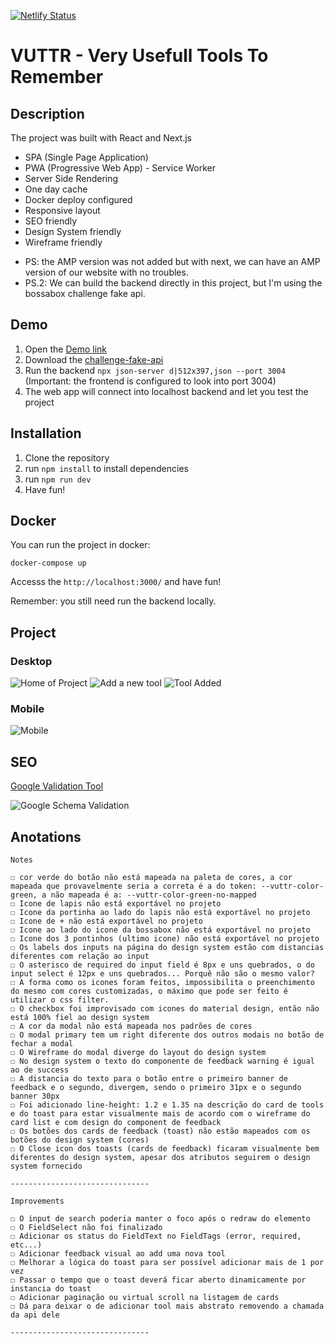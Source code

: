 [![Netlify Status](https://api.netlify.com/api/v1/badges/d704d950-13be-4148-9e05-2707e4370156/deploy-status)](https://app.netlify.com/sites/relaxed-khorana-454801/deploys)

# VUTTR - Very Usefull Tools To Remember

## Description

The project was built with React and Next.js

- SPA (Single Page Application)
- PWA (Progressive Web App) - Service Worker
- Server Side Rendering
- One day cache
- Docker deploy configured
- Responsive layout
- SEO friendly
- Design System friendly
- Wireframe friendly

* PS: the AMP version was not added but with next, we can have an AMP version of our website with no troubles.
* PS.2: We can build the backend directly in this project, but I'm using the bossabox challenge fake api.

## Demo

1. Open the [Demo link](https://relaxed-khorana-454801.netlify.app/)
1. Download the [challenge-fake-api](https://gitlab.com/bossabox/challenge-fake-api/tree/master)
1. Run the backend `npx json-server d|512x397,json --port 3004` (Important: the frontend is configured to look into port 3004)
1. The web app will connect into localhost backend and let you test the project

## Installation

1. Clone the repository
1. run `npm install` to install dependencies
1. run `npm run dev`
1. Have fun!

## Docker

You can run the project in docker:

```
docker-compose up
```

Accesss the `http://localhost:3000/` and have fun!

Remember: you still need run the backend locally.

## Project

### Desktop

![Home of Project](https://i.imgur.com/3MGPOp9.png)
![Add a new tool](https://i.imgur.com/eDi2jdJ.png)
![Tool Added](https://i.imgur.com/UgXTAqP.png)

### Mobile

![Mobile](https://i.imgur.com/GbUwfbS.png)

## SEO

[Google Validation Tool](https://search.google.com/test/rich-results?utm_campaign=sdtt&utm_medium=code&id=oMInlreNz0CgFCTaAFlomA)

![Google Schema Validation](https://i.imgur.com/5Gc0jXf.png)

## Anotations

```
Notes

☐ cor verde do botão não está mapeada na paleta de cores, a cor mapeada que provavelmente seria a correta é a do token: --vuttr-color-green, a não mapeada é a: --vuttr-color-green-no-mapped
☐ Icone de lapis não está exportável no projeto
☐ Icone da portinha ao lado do lapis não está exportável no projeto
☐ Icone de + não está exportável no projeto
☐ Icone ao lado do icone da bossabox não está exportável no projeto
☐ Icone dos 3 pontinhos (ultimo icone) não está exportável no projeto
☐ Os labels dos inputs na página do design system estão com distancias diferentes com relação ao input
☐ O asterisco de required do input field é 8px e uns quebrados, o do input select é 12px e uns quebrados... Porquê não são o mesmo valor?
☐ A forma como os icones foram feitos, impossibilita o preenchimento do mesmo com cores customizadas, o máximo que pode ser feito é utilizar o css filter.
☐ O checkbox foi improvisado com icones do material design, então não está 100% fiel ao design system
☐ A cor da modal não está mapeada nos padrões de cores
☐ O modal primary tem um right diferente dos outros modais no botão de fechar a modal
☐ O Wireframe do modal diverge do layout do design system
☐ No design system o texto do componente de feedback warning é igual ao de success
☐ A distancia do texto para o botão entre o primeiro banner de feedback e o segundo, divergem, sendo o primeiro 31px e o segundo banner 30px
☐ Foi adicionado line-height: 1.2 e 1.35 na descrição do card de tools e do toast para estar visualmente mais de acordo com o wireframe do card list e com design do component de feedback
☐ Os botões dos cards de feedback (toast) não estão mapeados com os botões do design system (cores)
☐ O Close icon dos toasts (cards de feedback) ficaram visualmente bem diferentes do design system, apesar dos atributos seguirem o design system fornecido

-------------------------------

Improvements

☐ O input de search poderia manter o foco após o redraw do elemento
☐ O FieldSelect não foi finalizado
☐ Adicionar os status do FieldText no FieldTags (error, required, etc...)
☐ Adicionar feedback visual ao add uma nova tool
☐ Melhorar a lógica do toast para ser possível adicionar mais de 1 por vez
☐ Passar o tempo que o toast deverá ficar aberto dinamicamente por instancia do toast
☐ Adicionar paginação ou virtual scroll na listagem de cards
☐ Dá para deixar o de adicionar tool mais abstrato removendo a chamada da api dele

-------------------------------
```
